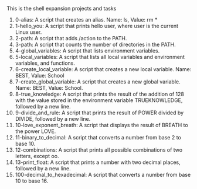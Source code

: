This is the shell expansion projects and tasks

1. 0-alias: A script that creates an alias. Name: ls, Value: rm *
2. 1-hello_you: A script that prints hello user, where user is the current Linux user.
3. 2-path: A script that adds /action to the PATH.
4. 3-path: A script that counts the number of directories in the PATH.
5. 4-global_variables: A  script that lists environment variables.
6. 5-local_variables: A script that lists all local variables and environment variables, and functions.
7. 6-create_local_variable: A script that creates a new local variable. Name: BEST, Value: School
8. 7-create_global_variable: A script that creates a new global variable. Name: BEST, Value: School.
9. 8-true_knowledge: A script that prints the result of the addition of 128 with the value stored in the environment variable TRUEKNOWLEDGE, followed by a new line.
10. 9-divide_and_rule: A script that prints the result of POWER divided by DIVIDE, followed by a new line.
11. 10-love_exponent_breath: A script that displays the result of BREATH to the power LOVE.
12. 11-binary_to_decimal: A script that converts a number from base 2 to base 10.
13. 12-combinations: A script that prints all possible combinations of two letters, except oo.
14. 13-print_float: A script that prints a number with two decimal places, followed by a new line.
15. 100-decimal_to_hexadecimal: A script that converts a number from base 10 to base 16.
